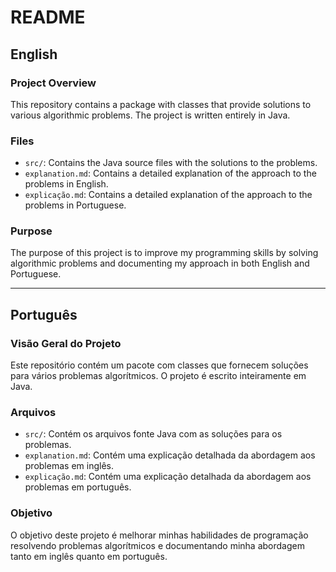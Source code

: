 # README

## English

### Project Overview

This repository contains a package with classes that provide solutions to various algorithmic problems. The project is written entirely in Java.

### Files

- `src/`: Contains the Java source files with the solutions to the problems.
- `explanation.md`: Contains a detailed explanation of the approach to the problems in English.
- `explicação.md`: Contains a detailed explanation of the approach to the problems in Portuguese.

### Purpose

The purpose of this project is to improve my programming skills by solving algorithmic problems and documenting my approach in both English and Portuguese.

---

## Português

### Visão Geral do Projeto

Este repositório contém um pacote com classes que fornecem soluções para vários problemas algorítmicos. O projeto é escrito inteiramente em Java.

### Arquivos

- `src/`: Contém os arquivos fonte Java com as soluções para os problemas.
- `explanation.md`: Contém uma explicação detalhada da abordagem aos problemas em inglês.
- `explicação.md`: Contém uma explicação detalhada da abordagem aos problemas em português.

### Objetivo

O objetivo deste projeto é melhorar minhas habilidades de programação resolvendo problemas algorítmicos e documentando minha abordagem tanto em inglês quanto em português.
